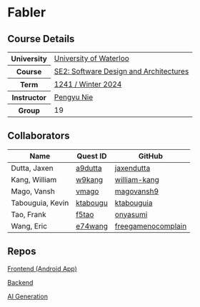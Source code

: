 # Fabler

## Course Details

<table>
  <tr>
    <th>University</th>
    <td><a href="https://cs.uwaterloo.ca/">University of Waterloo</a></td>
  </tr>
  <tr>
    <th>Course</th>
    <td><a href="https://cs.uwaterloo.ca//current/courses/course_descriptions/cDescr/CS446">SE2: Software Design and Architectures</a></td>
  </tr>
  <tr>
    <th>Term</th>
    <td><a href="https://pengyunie.github.io/cs446-1241/">1241 / Winter 2024</a></td>
  </tr>
  <tr>
    <th>Instructor</th>
    <td><a href="mailto:pynie@uwaterloo.ca">Pengyu Nie</a></td>
  </tr>
  <tr>
    <th>Group</th>
    <td>19</td>
  </tr>
</table>

## Collaborators

| Name | Quest ID | GitHub |
| - | - | - |
| Dutta, Jaxen | [a9dutta](mailto:a9dutta@uwaterloo.ca) | [jaxendutta](https://github.com/jaxendutta) |
| Kang, William | [w9kang](mailto:w9kang@uwaterloo.ca) | [william-kang](https://github.com/william-kang) |
| Mago, Vansh | [vmago](mailto:vmago@uwaterloo.ca) | [magovansh9](https://github.com/magovansh9) |
| Tabouguia, Kevin | [ktabougu](mailto:ktabougu@uwaterloo.ca) | [ktabouguia](https://github.com/ktabouguia) |
| Tao, Frank | [f5tao](mailto:f5tao@uwaterloo.ca) | [onyasumi](https://github.com/onyasumi)|
| Wang, Eric | [e74wang](mailto:e74wang@uwaterloo.ca) | [freegamenocomplain](https://github.com/freegamenocomplain) |

## Repos

[Frontend (Android App)](https://github.com/SE2-Fabler/fabler-frontend)

[Backend](https://github.com/SE2-Fabler/fabler-backend)

[AI Generation](https://github.com/SE2-Fabler/fabler-ai-generation)
